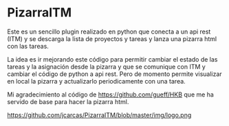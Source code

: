# PizarraITM
Este es un sencillo plugin realizado en python que conecta a un api rest (ITM) y se descarga la lista de proyectos y tareas y lanza una pizarra html con las tareas.

La idea es ir mejorando este código para permitir cambiar el estado de las tareas y la asignación desde la pizarra y que se comunique con ITM y cambiar el código de python a api rest.
Pero de momento permite visualizar en local la pizarra y actualizarlo periodicamente con una tarea.

Mi agradecimiento al código de https://github.com/gueff/HKB que me ha servido de base para hacer la pizarra html.

https://github.com/jcarcas/PizarraITM/blob/master/img/logo.png
